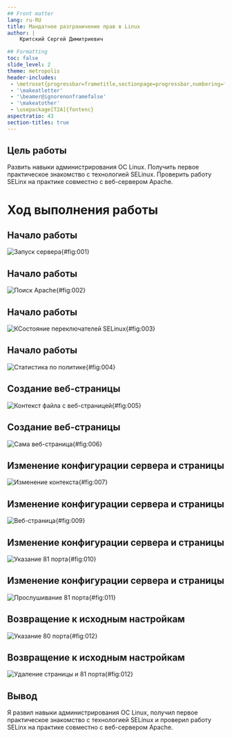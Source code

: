 ```yaml
---
## Front matter
lang: ru-RU
title: Мандатное разграничение прав в Linux
author: |
	Критский Сергей Димитриевич

## Formatting
toc: false
slide_level: 2
theme: metropolis
header-includes: 
 - \metroset{progressbar=frametitle,sectionpage=progressbar,numbering=fraction}
 - '\makeatletter'
 - '\beamer@ignorenonframefalse'
 - '\makeatother'
 - \usepackage[T2A]{fontenc}
aspectratio: 43
section-titles: true
---
```


## Цель работы

Развить навыки администрирования ОС Linux. Получить первое практическое знакомство с технологией SELinux. Проверить работу SELinx на практике совместно с веб-сервером Apache.

# Ход выполнения работы

## Начало работы

![Запуск сервера](image\http_start.png){#fig:001}

## Начало работы

![Поиск Apache](image\apache_find.png){#fig:002}

## Начало работы

![КСостояние переключателей SELinux](image\sestatus.png){#fig:003}

## Начало работы

![Статистика по политике](image\policy.png){#fig:004}

## Создание веб-страницы

![Контекст файла с веб-страницей](image\context.png){#fig:005}

## Создание веб-страницы

![Сама веб-страница](image\result.png){#fig:006}

## Изменение конфигурации сервера и страницы

![Изменение контекста](image\samba.png){#fig:007}

## Изменение конфигурации сервера и страницы

![Веб-страница](image\samba_result.png){#fig:009}

## Изменение конфигурации сервера и страницы

![Указание 81 порта](image\port_81.png){#fig:010}

## Изменение конфигурации сервера и страницы

![Прослушивание 81 порта](image\add_81.png){#fig:011}

## Возвращение к исходным настройкам

![Указание 80 порта](image\port_80.png){#fig:012}

## Возвращение к исходным настройкам

![Удаление страницы и 81 порта](image\rm_81.png){#fig:012}

## Вывод

Я развил навыки администрирования ОС Linux, получил первое практическое знакомство с технологией SELinux и проверил работу SELinx на практике совместно с веб-сервером Apache.


